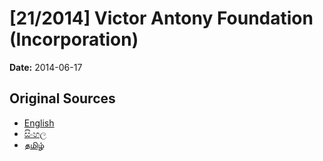 # [21/2014] Victor Antony Foundation (Incorporation)

**Date:** 2014-06-17

## Original Sources

- [English](https://documents.gov.lk/view/acts/2014/6/21-2014_E.pdf)
- [සිංහල](https://documents.gov.lk/view/acts/2014/6/21-2014_S.pdf)
- [தமிழ்](https://documents.gov.lk/view/acts/2014/6/21-2014_T.pdf)
